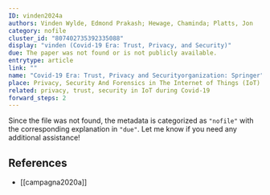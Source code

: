 ```yaml
---
ID: vinden2024a
authors: Vinden Wylde, Edmond Prakash; Hewage, Chaminda; Platts, Jon
category: nofile
cluster_id: "807402735392335088"
display: "vinden (Covid-19 Era: Trust, Privacy, and Security)"
due: The paper was not found or is not publicly available.
entrytype: article
link: ""
name: "Covid-19 Era: Trust, Privacy and Securityorganization: Springer"
place: Privacy, Security And Forensics in The Internet of Things (IoT)
related: privacy, trust, security in IoT during Covid-19
forward_steps: 2
---
```


Since the file was not found, the metadata is categorized as `"nofile"` with the corresponding explanation in `"due"`. Let me know if you need any additional assistance!

## References

- [[campagna2020a]]